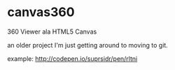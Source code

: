 # canvas360
360 Viewer ala HTML5 Canvas

an older project I'm just getting around to moving to git.

example: http://codepen.io/suprsidr/pen/rltni
